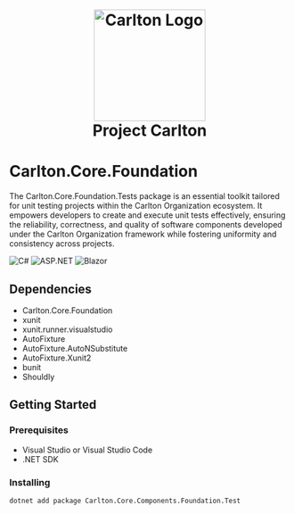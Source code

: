﻿<h1 align="center">
    <img src="../Carlton.Core.Components/wwwroot/images/CarltonLogo.png" alt="Carlton Logo" width="200" />
</br>
    Project Carlton
</br>

# Carlton.Core.Foundation 

The Carlton.Core.Foundation.Tests package is an essential toolkit tailored for unit testing projects within the Carlton Organization ecosystem. It empowers developers to create and execute unit tests effectively, ensuring the reliability, correctness, and quality of software components developed under the Carlton Organization framework while fostering uniformity and consistency across projects.

![C#](https://img.shields.io/badge/language-C%23-blue)
![ASP.NET](https://img.shields.io/badge/ASP.NET-blue)
![Blazor](https://img.shields.io/badge/Blazor-blue)

## Dependencies

* Carlton.Core.Foundation
* xunit
* xunit.runner.visualstudio
* AutoFixture
* AutoFixture.AutoNSubstitute
* AutoFixture.Xunit2
* bunit
* Shouldly

## Getting Started

### Prerequisites

* Visual Studio or Visual Studio Code
* .NET SDK

### Installing

```bash
dotnet add package Carlton.Core.Components.Foundation.Test